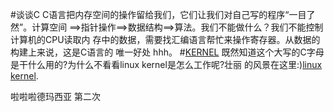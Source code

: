 ﻿#谈谈C
C语言把内存空间的操作留给我们，它们让我们对自己写的程序“一目了然”。计算空间
==>指针操作==>数据结构==>算法。我们不能做什么？我们不能控制计算机的CPU读取内
存中的数据，需要找汇编语言帮忙来操作寄存器。从数据的构建上来说，这是C语言的
唯一好处 hhh。
#[KERNEL](https://github.com/yaouser/C/tree/master/kernel)
既然知道这个大写的C字母是干什么用的?为什么不看看linux kernel是怎么工作呢?壮丽
的风景在这里:)[linux kernel](https://github.com/yaouser/C/tree/master/kernel).

啦啦啦德玛西亚
第二次
